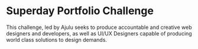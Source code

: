 # Superday Portfolio Challenge
This challenge, led by Ajulu seeks to produce accountable and creative web designers and developers, as well as UI/UX Designers capable of producing world class solutions to design demands.
